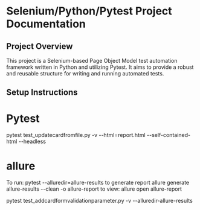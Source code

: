 # Selenium/Python/Pytest Project Documentation

## Project Overview

This project is a Selenium-based Page Object Model test automation framework written in Python and utilizing Pytest. It aims to provide a robust and reusable structure for writing and running automated tests.

## Setup Instructions


# Pytest

pytest test_updatecardfromfile.py -v --html=report.html --self-contained-html --headless



# allure

To run:  pytest --alluredir=allure-results
to generate report allure generate allure-results --clean -o allure-report
to view:  allure open allure-report

pytest test_addcardformvalidationparameter.py -v --alluredir-allure-results
